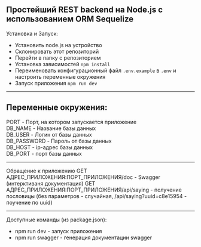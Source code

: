 ## Простейший REST backend на Node.js с использованием ORM Sequelize

Установка и Запуск:
- Установить node.js на устройство
- Склонировать этот репозиторий
- Перейти в папку с репозиторием
- Установка зависимостей `npm install`
- Переименовать конфигурационный файл `.env.example` в `.env` и настроить переменные окружения
- Запуск приложения `npm run dev`

---
## Переменные окружения:
PORT - Порт, на котором запускается приложение  
DB_NAME - Название базы данных  
DB_USER - Логин от базы данных  
DB_PASSWORD - Пароль от базы данных  
DB_HOST - ip-адрес базы данных  
DB_PORT - порт базы данных  

---
Обращение к приложению
GET АДРЕС_ПРИЛОЖЕНИЯ:ПОРТ_ПРИЛОЖЕНИЯ/doc - Swagger (интерктиваня документация)
GET АДРЕС_ПРИЛОЖЕНИЯ:ПОРТ_ПРИЛОЖЕНИЯ/api/saying - получение пословицы (без параметров - случайная, /api/saying?uuid=c8e15954 - поучение по uuid)

---
Доступные команды (из package.json):
- npm run dev - запуск приложения
- npm run swagger - генерация документации swagger
